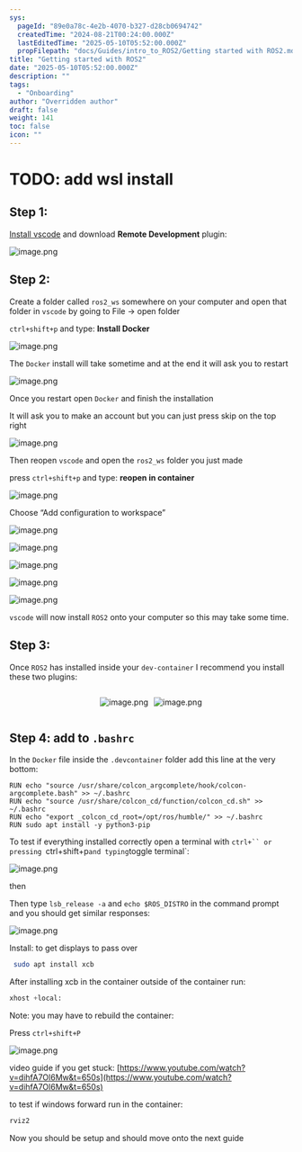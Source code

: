```yaml
---
sys:
  pageId: "89e0a78c-4e2b-4070-b327-d28cb0694742"
  createdTime: "2024-08-21T00:24:00.000Z"
  lastEditedTime: "2025-05-10T05:52:00.000Z"
  propFilepath: "docs/Guides/intro_to_ROS2/Getting started with ROS2.md"
title: "Getting started with ROS2"
date: "2025-05-10T05:52:00.000Z"
description: ""
tags:
  - "Onboarding"
author: "Overridden author"
draft: false
weight: 141
toc: false
icon: ""
---
```


# TODO: add wsl install

## Step 1:

[Install vscode](https://code.visualstudio.com/download) and download **Remote Development** plugin:

![image.png](https://prod-files-secure.s3.us-west-2.amazonaws.com/d518164a-d88e-44d1-a4ee-3adb3bd8bce0/efb52993-1881-4a40-b95e-6f020334f022/image.png?X-Amz-Algorithm=AWS4-HMAC-SHA256&X-Amz-Content-Sha256=UNSIGNED-PAYLOAD&X-Amz-Credential=ASIAZI2LB466QZVWRFCG%2F20250708%2Fus-west-2%2Fs3%2Faws4_request&X-Amz-Date=20250708T201006Z&X-Amz-Expires=3600&X-Amz-Security-Token=IQoJb3JpZ2luX2VjEIv%2F%2F%2F%2F%2F%2F%2F%2F%2F%2FwEaCXVzLXdlc3QtMiJIMEYCIQDgbrJT87%2Bcxzo01td%2FHAHNTu05muyv5DnlRr2NCyah7QIhAM30eA2BK1FTR45yC8cuMVWw8pjMUkMS%2BZo2tLAGo8v7KogECJT%2F%2F%2F%2F%2F%2F%2F%2F%2F%2FwEQABoMNjM3NDIzMTgzODA1IgzOV9hnNsdtBj3yXhUq3AMindSIepEpF7b5KeoYuciwWS6XFg9mBfFNgXDv265KD%2FTQVf0wAQYt9t4ifhhBaxl3RUgCjqD1e6RHJUTQ4aUcb6XfgYCPbg51Czk4aeiHzq7CewIDCsawd2PxYXwwKv7KWacZaNRKIW7%2FbbIAaC3zXvqe8%2BUXD6b7QEHMGJh0ah0xWu8mNLDzj7pG1h9DMNnP3QPhxP0R5bp9nDxo9d%2BVyUzmC7GTTYemFyQqRm%2B8d2IZF7XOB1o29vwWzIPmZhBj9mJ2jkpkeO03bTwRQfttVMK%2FH2H3KVbvD4Fxcov8J1HoJyBvZpcHrK8N4C6qECYxnr5nv99moIezfY%2BBpWlhDA%2FAwnPLDEvZpQWDPywumKaGXAAQEbiY32CKvCzGIjCzLKzhqY7LmkTi7DWLFeu%2FwRGZgOhxnlz7A3UyNzIB9cFrQtQn7WXdYBtZcKbfXVq%2Bco4XVntMUFC2BFk3DYT68vqLeJYJJLt8ywpo3zb6Kljqf6DhIur6fz60ricTF8xyGLPpAiNyFTfP07elJebXcQ0vstllzEXgrlxOsu66IHxRz%2Ffr1UY%2FFj4OKVlO3kFL9FOIEAqVO99k0O741zh7u%2BA2%2BSxqte8rRCB3W%2BWrppUtIZ9zTlXiHaqWFDDF2LXDBjqkAVWx9pIY7X5qranNEzry4d7sMC6geCk%2B1%2Bhw9%2FIikOcuikiyKI%2B6YMowKwPTSC1semohOyHwXPlnA42cGQZKXg3cmakGhpsVxbh5eMuckyyFIUVvnYWuI1YCR8Py%2FAMk9NdvWMgNKRDqZGBFWd%2BWzlwtSp5WDoaKFQs91isyjA%2Fmg8XlaNZgNs4PeNu99i5wChsk8CWDLOK86tx0AAewkUdCw7eP&X-Amz-Signature=b6e723809dfaed95e8e510c0590a3f263a73af82a34fe0f60fe523bc3171cbb5&X-Amz-SignedHeaders=host&x-amz-checksum-mode=ENABLED&x-id=GetObject)

## Step 2:

Create a folder called `ros2_ws` somewhere on your computer and open that folder in `vscode` by going to File → open folder 

`ctrl+shift+p` and type: **Install Docker**

![image.png](https://prod-files-secure.s3.us-west-2.amazonaws.com/d518164a-d88e-44d1-a4ee-3adb3bd8bce0/2269dc0e-1cd5-47ff-bceb-c04ad9b2eab0/image.png?X-Amz-Algorithm=AWS4-HMAC-SHA256&X-Amz-Content-Sha256=UNSIGNED-PAYLOAD&X-Amz-Credential=ASIAZI2LB466QZVWRFCG%2F20250708%2Fus-west-2%2Fs3%2Faws4_request&X-Amz-Date=20250708T201006Z&X-Amz-Expires=3600&X-Amz-Security-Token=IQoJb3JpZ2luX2VjEIv%2F%2F%2F%2F%2F%2F%2F%2F%2F%2FwEaCXVzLXdlc3QtMiJIMEYCIQDgbrJT87%2Bcxzo01td%2FHAHNTu05muyv5DnlRr2NCyah7QIhAM30eA2BK1FTR45yC8cuMVWw8pjMUkMS%2BZo2tLAGo8v7KogECJT%2F%2F%2F%2F%2F%2F%2F%2F%2F%2FwEQABoMNjM3NDIzMTgzODA1IgzOV9hnNsdtBj3yXhUq3AMindSIepEpF7b5KeoYuciwWS6XFg9mBfFNgXDv265KD%2FTQVf0wAQYt9t4ifhhBaxl3RUgCjqD1e6RHJUTQ4aUcb6XfgYCPbg51Czk4aeiHzq7CewIDCsawd2PxYXwwKv7KWacZaNRKIW7%2FbbIAaC3zXvqe8%2BUXD6b7QEHMGJh0ah0xWu8mNLDzj7pG1h9DMNnP3QPhxP0R5bp9nDxo9d%2BVyUzmC7GTTYemFyQqRm%2B8d2IZF7XOB1o29vwWzIPmZhBj9mJ2jkpkeO03bTwRQfttVMK%2FH2H3KVbvD4Fxcov8J1HoJyBvZpcHrK8N4C6qECYxnr5nv99moIezfY%2BBpWlhDA%2FAwnPLDEvZpQWDPywumKaGXAAQEbiY32CKvCzGIjCzLKzhqY7LmkTi7DWLFeu%2FwRGZgOhxnlz7A3UyNzIB9cFrQtQn7WXdYBtZcKbfXVq%2Bco4XVntMUFC2BFk3DYT68vqLeJYJJLt8ywpo3zb6Kljqf6DhIur6fz60ricTF8xyGLPpAiNyFTfP07elJebXcQ0vstllzEXgrlxOsu66IHxRz%2Ffr1UY%2FFj4OKVlO3kFL9FOIEAqVO99k0O741zh7u%2BA2%2BSxqte8rRCB3W%2BWrppUtIZ9zTlXiHaqWFDDF2LXDBjqkAVWx9pIY7X5qranNEzry4d7sMC6geCk%2B1%2Bhw9%2FIikOcuikiyKI%2B6YMowKwPTSC1semohOyHwXPlnA42cGQZKXg3cmakGhpsVxbh5eMuckyyFIUVvnYWuI1YCR8Py%2FAMk9NdvWMgNKRDqZGBFWd%2BWzlwtSp5WDoaKFQs91isyjA%2Fmg8XlaNZgNs4PeNu99i5wChsk8CWDLOK86tx0AAewkUdCw7eP&X-Amz-Signature=d12074de833c709e26eebc9d9221ebf28f1e3e3ce15e1f59d15a43998d4ef0f3&X-Amz-SignedHeaders=host&x-amz-checksum-mode=ENABLED&x-id=GetObject)

The `Docker` install will take sometime and at the end it will ask you to restart

![image.png](https://prod-files-secure.s3.us-west-2.amazonaws.com/d518164a-d88e-44d1-a4ee-3adb3bd8bce0/ed233f78-be33-4b1f-b89c-9c346c0e961e/image.png?X-Amz-Algorithm=AWS4-HMAC-SHA256&X-Amz-Content-Sha256=UNSIGNED-PAYLOAD&X-Amz-Credential=ASIAZI2LB466QZVWRFCG%2F20250708%2Fus-west-2%2Fs3%2Faws4_request&X-Amz-Date=20250708T201006Z&X-Amz-Expires=3600&X-Amz-Security-Token=IQoJb3JpZ2luX2VjEIv%2F%2F%2F%2F%2F%2F%2F%2F%2F%2FwEaCXVzLXdlc3QtMiJIMEYCIQDgbrJT87%2Bcxzo01td%2FHAHNTu05muyv5DnlRr2NCyah7QIhAM30eA2BK1FTR45yC8cuMVWw8pjMUkMS%2BZo2tLAGo8v7KogECJT%2F%2F%2F%2F%2F%2F%2F%2F%2F%2FwEQABoMNjM3NDIzMTgzODA1IgzOV9hnNsdtBj3yXhUq3AMindSIepEpF7b5KeoYuciwWS6XFg9mBfFNgXDv265KD%2FTQVf0wAQYt9t4ifhhBaxl3RUgCjqD1e6RHJUTQ4aUcb6XfgYCPbg51Czk4aeiHzq7CewIDCsawd2PxYXwwKv7KWacZaNRKIW7%2FbbIAaC3zXvqe8%2BUXD6b7QEHMGJh0ah0xWu8mNLDzj7pG1h9DMNnP3QPhxP0R5bp9nDxo9d%2BVyUzmC7GTTYemFyQqRm%2B8d2IZF7XOB1o29vwWzIPmZhBj9mJ2jkpkeO03bTwRQfttVMK%2FH2H3KVbvD4Fxcov8J1HoJyBvZpcHrK8N4C6qECYxnr5nv99moIezfY%2BBpWlhDA%2FAwnPLDEvZpQWDPywumKaGXAAQEbiY32CKvCzGIjCzLKzhqY7LmkTi7DWLFeu%2FwRGZgOhxnlz7A3UyNzIB9cFrQtQn7WXdYBtZcKbfXVq%2Bco4XVntMUFC2BFk3DYT68vqLeJYJJLt8ywpo3zb6Kljqf6DhIur6fz60ricTF8xyGLPpAiNyFTfP07elJebXcQ0vstllzEXgrlxOsu66IHxRz%2Ffr1UY%2FFj4OKVlO3kFL9FOIEAqVO99k0O741zh7u%2BA2%2BSxqte8rRCB3W%2BWrppUtIZ9zTlXiHaqWFDDF2LXDBjqkAVWx9pIY7X5qranNEzry4d7sMC6geCk%2B1%2Bhw9%2FIikOcuikiyKI%2B6YMowKwPTSC1semohOyHwXPlnA42cGQZKXg3cmakGhpsVxbh5eMuckyyFIUVvnYWuI1YCR8Py%2FAMk9NdvWMgNKRDqZGBFWd%2BWzlwtSp5WDoaKFQs91isyjA%2Fmg8XlaNZgNs4PeNu99i5wChsk8CWDLOK86tx0AAewkUdCw7eP&X-Amz-Signature=e794bf1d78435dc565a24beca6f3c050881794f857bf92556d97dd7cebf0ab37&X-Amz-SignedHeaders=host&x-amz-checksum-mode=ENABLED&x-id=GetObject)

Once you restart open `Docker` and finish the installation

It will ask you to make an account but you can just press skip on the top right

![image.png](https://prod-files-secure.s3.us-west-2.amazonaws.com/d518164a-d88e-44d1-a4ee-3adb3bd8bce0/21010ad9-1659-4fd9-9f59-9932a09b2a3d/image.png?X-Amz-Algorithm=AWS4-HMAC-SHA256&X-Amz-Content-Sha256=UNSIGNED-PAYLOAD&X-Amz-Credential=ASIAZI2LB466QZVWRFCG%2F20250708%2Fus-west-2%2Fs3%2Faws4_request&X-Amz-Date=20250708T201006Z&X-Amz-Expires=3600&X-Amz-Security-Token=IQoJb3JpZ2luX2VjEIv%2F%2F%2F%2F%2F%2F%2F%2F%2F%2FwEaCXVzLXdlc3QtMiJIMEYCIQDgbrJT87%2Bcxzo01td%2FHAHNTu05muyv5DnlRr2NCyah7QIhAM30eA2BK1FTR45yC8cuMVWw8pjMUkMS%2BZo2tLAGo8v7KogECJT%2F%2F%2F%2F%2F%2F%2F%2F%2F%2FwEQABoMNjM3NDIzMTgzODA1IgzOV9hnNsdtBj3yXhUq3AMindSIepEpF7b5KeoYuciwWS6XFg9mBfFNgXDv265KD%2FTQVf0wAQYt9t4ifhhBaxl3RUgCjqD1e6RHJUTQ4aUcb6XfgYCPbg51Czk4aeiHzq7CewIDCsawd2PxYXwwKv7KWacZaNRKIW7%2FbbIAaC3zXvqe8%2BUXD6b7QEHMGJh0ah0xWu8mNLDzj7pG1h9DMNnP3QPhxP0R5bp9nDxo9d%2BVyUzmC7GTTYemFyQqRm%2B8d2IZF7XOB1o29vwWzIPmZhBj9mJ2jkpkeO03bTwRQfttVMK%2FH2H3KVbvD4Fxcov8J1HoJyBvZpcHrK8N4C6qECYxnr5nv99moIezfY%2BBpWlhDA%2FAwnPLDEvZpQWDPywumKaGXAAQEbiY32CKvCzGIjCzLKzhqY7LmkTi7DWLFeu%2FwRGZgOhxnlz7A3UyNzIB9cFrQtQn7WXdYBtZcKbfXVq%2Bco4XVntMUFC2BFk3DYT68vqLeJYJJLt8ywpo3zb6Kljqf6DhIur6fz60ricTF8xyGLPpAiNyFTfP07elJebXcQ0vstllzEXgrlxOsu66IHxRz%2Ffr1UY%2FFj4OKVlO3kFL9FOIEAqVO99k0O741zh7u%2BA2%2BSxqte8rRCB3W%2BWrppUtIZ9zTlXiHaqWFDDF2LXDBjqkAVWx9pIY7X5qranNEzry4d7sMC6geCk%2B1%2Bhw9%2FIikOcuikiyKI%2B6YMowKwPTSC1semohOyHwXPlnA42cGQZKXg3cmakGhpsVxbh5eMuckyyFIUVvnYWuI1YCR8Py%2FAMk9NdvWMgNKRDqZGBFWd%2BWzlwtSp5WDoaKFQs91isyjA%2Fmg8XlaNZgNs4PeNu99i5wChsk8CWDLOK86tx0AAewkUdCw7eP&X-Amz-Signature=507ba7aba78c4494b9d06993e73df28d83bf0d13d5af4ec09566e6791181e640&X-Amz-SignedHeaders=host&x-amz-checksum-mode=ENABLED&x-id=GetObject)

Then reopen `vscode` and open the `ros2_ws` folder you just made

press `ctrl+shift+p` and type: **reopen in container**

![image.png](https://prod-files-secure.s3.us-west-2.amazonaws.com/d518164a-d88e-44d1-a4ee-3adb3bd8bce0/4e93b8c2-41ad-488c-8095-c74205196118/image.png?X-Amz-Algorithm=AWS4-HMAC-SHA256&X-Amz-Content-Sha256=UNSIGNED-PAYLOAD&X-Amz-Credential=ASIAZI2LB466QZVWRFCG%2F20250708%2Fus-west-2%2Fs3%2Faws4_request&X-Amz-Date=20250708T201006Z&X-Amz-Expires=3600&X-Amz-Security-Token=IQoJb3JpZ2luX2VjEIv%2F%2F%2F%2F%2F%2F%2F%2F%2F%2FwEaCXVzLXdlc3QtMiJIMEYCIQDgbrJT87%2Bcxzo01td%2FHAHNTu05muyv5DnlRr2NCyah7QIhAM30eA2BK1FTR45yC8cuMVWw8pjMUkMS%2BZo2tLAGo8v7KogECJT%2F%2F%2F%2F%2F%2F%2F%2F%2F%2FwEQABoMNjM3NDIzMTgzODA1IgzOV9hnNsdtBj3yXhUq3AMindSIepEpF7b5KeoYuciwWS6XFg9mBfFNgXDv265KD%2FTQVf0wAQYt9t4ifhhBaxl3RUgCjqD1e6RHJUTQ4aUcb6XfgYCPbg51Czk4aeiHzq7CewIDCsawd2PxYXwwKv7KWacZaNRKIW7%2FbbIAaC3zXvqe8%2BUXD6b7QEHMGJh0ah0xWu8mNLDzj7pG1h9DMNnP3QPhxP0R5bp9nDxo9d%2BVyUzmC7GTTYemFyQqRm%2B8d2IZF7XOB1o29vwWzIPmZhBj9mJ2jkpkeO03bTwRQfttVMK%2FH2H3KVbvD4Fxcov8J1HoJyBvZpcHrK8N4C6qECYxnr5nv99moIezfY%2BBpWlhDA%2FAwnPLDEvZpQWDPywumKaGXAAQEbiY32CKvCzGIjCzLKzhqY7LmkTi7DWLFeu%2FwRGZgOhxnlz7A3UyNzIB9cFrQtQn7WXdYBtZcKbfXVq%2Bco4XVntMUFC2BFk3DYT68vqLeJYJJLt8ywpo3zb6Kljqf6DhIur6fz60ricTF8xyGLPpAiNyFTfP07elJebXcQ0vstllzEXgrlxOsu66IHxRz%2Ffr1UY%2FFj4OKVlO3kFL9FOIEAqVO99k0O741zh7u%2BA2%2BSxqte8rRCB3W%2BWrppUtIZ9zTlXiHaqWFDDF2LXDBjqkAVWx9pIY7X5qranNEzry4d7sMC6geCk%2B1%2Bhw9%2FIikOcuikiyKI%2B6YMowKwPTSC1semohOyHwXPlnA42cGQZKXg3cmakGhpsVxbh5eMuckyyFIUVvnYWuI1YCR8Py%2FAMk9NdvWMgNKRDqZGBFWd%2BWzlwtSp5WDoaKFQs91isyjA%2Fmg8XlaNZgNs4PeNu99i5wChsk8CWDLOK86tx0AAewkUdCw7eP&X-Amz-Signature=cab32db5814c5fcc448b93ec53bcf839f233773bb3d8766748e4b54c62c9e277&X-Amz-SignedHeaders=host&x-amz-checksum-mode=ENABLED&x-id=GetObject)

Choose “Add configuration to workspace”

![image.png](https://prod-files-secure.s3.us-west-2.amazonaws.com/d518164a-d88e-44d1-a4ee-3adb3bd8bce0/9560b282-5060-4989-ba37-97e7b2c22476/image.png?X-Amz-Algorithm=AWS4-HMAC-SHA256&X-Amz-Content-Sha256=UNSIGNED-PAYLOAD&X-Amz-Credential=ASIAZI2LB466QZVWRFCG%2F20250708%2Fus-west-2%2Fs3%2Faws4_request&X-Amz-Date=20250708T201006Z&X-Amz-Expires=3600&X-Amz-Security-Token=IQoJb3JpZ2luX2VjEIv%2F%2F%2F%2F%2F%2F%2F%2F%2F%2FwEaCXVzLXdlc3QtMiJIMEYCIQDgbrJT87%2Bcxzo01td%2FHAHNTu05muyv5DnlRr2NCyah7QIhAM30eA2BK1FTR45yC8cuMVWw8pjMUkMS%2BZo2tLAGo8v7KogECJT%2F%2F%2F%2F%2F%2F%2F%2F%2F%2FwEQABoMNjM3NDIzMTgzODA1IgzOV9hnNsdtBj3yXhUq3AMindSIepEpF7b5KeoYuciwWS6XFg9mBfFNgXDv265KD%2FTQVf0wAQYt9t4ifhhBaxl3RUgCjqD1e6RHJUTQ4aUcb6XfgYCPbg51Czk4aeiHzq7CewIDCsawd2PxYXwwKv7KWacZaNRKIW7%2FbbIAaC3zXvqe8%2BUXD6b7QEHMGJh0ah0xWu8mNLDzj7pG1h9DMNnP3QPhxP0R5bp9nDxo9d%2BVyUzmC7GTTYemFyQqRm%2B8d2IZF7XOB1o29vwWzIPmZhBj9mJ2jkpkeO03bTwRQfttVMK%2FH2H3KVbvD4Fxcov8J1HoJyBvZpcHrK8N4C6qECYxnr5nv99moIezfY%2BBpWlhDA%2FAwnPLDEvZpQWDPywumKaGXAAQEbiY32CKvCzGIjCzLKzhqY7LmkTi7DWLFeu%2FwRGZgOhxnlz7A3UyNzIB9cFrQtQn7WXdYBtZcKbfXVq%2Bco4XVntMUFC2BFk3DYT68vqLeJYJJLt8ywpo3zb6Kljqf6DhIur6fz60ricTF8xyGLPpAiNyFTfP07elJebXcQ0vstllzEXgrlxOsu66IHxRz%2Ffr1UY%2FFj4OKVlO3kFL9FOIEAqVO99k0O741zh7u%2BA2%2BSxqte8rRCB3W%2BWrppUtIZ9zTlXiHaqWFDDF2LXDBjqkAVWx9pIY7X5qranNEzry4d7sMC6geCk%2B1%2Bhw9%2FIikOcuikiyKI%2B6YMowKwPTSC1semohOyHwXPlnA42cGQZKXg3cmakGhpsVxbh5eMuckyyFIUVvnYWuI1YCR8Py%2FAMk9NdvWMgNKRDqZGBFWd%2BWzlwtSp5WDoaKFQs91isyjA%2Fmg8XlaNZgNs4PeNu99i5wChsk8CWDLOK86tx0AAewkUdCw7eP&X-Amz-Signature=640f755296c7df85d4f6bd97cb0c546bf4672c388fb7fedd9815fd09fb330c61&X-Amz-SignedHeaders=host&x-amz-checksum-mode=ENABLED&x-id=GetObject)

![image.png](https://prod-files-secure.s3.us-west-2.amazonaws.com/d518164a-d88e-44d1-a4ee-3adb3bd8bce0/2ee63f81-886b-48e8-a553-dc6e5eac99e4/image.png?X-Amz-Algorithm=AWS4-HMAC-SHA256&X-Amz-Content-Sha256=UNSIGNED-PAYLOAD&X-Amz-Credential=ASIAZI2LB466QZVWRFCG%2F20250708%2Fus-west-2%2Fs3%2Faws4_request&X-Amz-Date=20250708T201006Z&X-Amz-Expires=3600&X-Amz-Security-Token=IQoJb3JpZ2luX2VjEIv%2F%2F%2F%2F%2F%2F%2F%2F%2F%2FwEaCXVzLXdlc3QtMiJIMEYCIQDgbrJT87%2Bcxzo01td%2FHAHNTu05muyv5DnlRr2NCyah7QIhAM30eA2BK1FTR45yC8cuMVWw8pjMUkMS%2BZo2tLAGo8v7KogECJT%2F%2F%2F%2F%2F%2F%2F%2F%2F%2FwEQABoMNjM3NDIzMTgzODA1IgzOV9hnNsdtBj3yXhUq3AMindSIepEpF7b5KeoYuciwWS6XFg9mBfFNgXDv265KD%2FTQVf0wAQYt9t4ifhhBaxl3RUgCjqD1e6RHJUTQ4aUcb6XfgYCPbg51Czk4aeiHzq7CewIDCsawd2PxYXwwKv7KWacZaNRKIW7%2FbbIAaC3zXvqe8%2BUXD6b7QEHMGJh0ah0xWu8mNLDzj7pG1h9DMNnP3QPhxP0R5bp9nDxo9d%2BVyUzmC7GTTYemFyQqRm%2B8d2IZF7XOB1o29vwWzIPmZhBj9mJ2jkpkeO03bTwRQfttVMK%2FH2H3KVbvD4Fxcov8J1HoJyBvZpcHrK8N4C6qECYxnr5nv99moIezfY%2BBpWlhDA%2FAwnPLDEvZpQWDPywumKaGXAAQEbiY32CKvCzGIjCzLKzhqY7LmkTi7DWLFeu%2FwRGZgOhxnlz7A3UyNzIB9cFrQtQn7WXdYBtZcKbfXVq%2Bco4XVntMUFC2BFk3DYT68vqLeJYJJLt8ywpo3zb6Kljqf6DhIur6fz60ricTF8xyGLPpAiNyFTfP07elJebXcQ0vstllzEXgrlxOsu66IHxRz%2Ffr1UY%2FFj4OKVlO3kFL9FOIEAqVO99k0O741zh7u%2BA2%2BSxqte8rRCB3W%2BWrppUtIZ9zTlXiHaqWFDDF2LXDBjqkAVWx9pIY7X5qranNEzry4d7sMC6geCk%2B1%2Bhw9%2FIikOcuikiyKI%2B6YMowKwPTSC1semohOyHwXPlnA42cGQZKXg3cmakGhpsVxbh5eMuckyyFIUVvnYWuI1YCR8Py%2FAMk9NdvWMgNKRDqZGBFWd%2BWzlwtSp5WDoaKFQs91isyjA%2Fmg8XlaNZgNs4PeNu99i5wChsk8CWDLOK86tx0AAewkUdCw7eP&X-Amz-Signature=ad89a487634f50f6248f87a764dbeea0cf17a9ae6f15a832256227536dd97ae4&X-Amz-SignedHeaders=host&x-amz-checksum-mode=ENABLED&x-id=GetObject)

![image.png](https://prod-files-secure.s3.us-west-2.amazonaws.com/d518164a-d88e-44d1-a4ee-3adb3bd8bce0/ae1580b2-b048-407e-aed9-b584224a7a04/image.png?X-Amz-Algorithm=AWS4-HMAC-SHA256&X-Amz-Content-Sha256=UNSIGNED-PAYLOAD&X-Amz-Credential=ASIAZI2LB466QZVWRFCG%2F20250708%2Fus-west-2%2Fs3%2Faws4_request&X-Amz-Date=20250708T201006Z&X-Amz-Expires=3600&X-Amz-Security-Token=IQoJb3JpZ2luX2VjEIv%2F%2F%2F%2F%2F%2F%2F%2F%2F%2FwEaCXVzLXdlc3QtMiJIMEYCIQDgbrJT87%2Bcxzo01td%2FHAHNTu05muyv5DnlRr2NCyah7QIhAM30eA2BK1FTR45yC8cuMVWw8pjMUkMS%2BZo2tLAGo8v7KogECJT%2F%2F%2F%2F%2F%2F%2F%2F%2F%2FwEQABoMNjM3NDIzMTgzODA1IgzOV9hnNsdtBj3yXhUq3AMindSIepEpF7b5KeoYuciwWS6XFg9mBfFNgXDv265KD%2FTQVf0wAQYt9t4ifhhBaxl3RUgCjqD1e6RHJUTQ4aUcb6XfgYCPbg51Czk4aeiHzq7CewIDCsawd2PxYXwwKv7KWacZaNRKIW7%2FbbIAaC3zXvqe8%2BUXD6b7QEHMGJh0ah0xWu8mNLDzj7pG1h9DMNnP3QPhxP0R5bp9nDxo9d%2BVyUzmC7GTTYemFyQqRm%2B8d2IZF7XOB1o29vwWzIPmZhBj9mJ2jkpkeO03bTwRQfttVMK%2FH2H3KVbvD4Fxcov8J1HoJyBvZpcHrK8N4C6qECYxnr5nv99moIezfY%2BBpWlhDA%2FAwnPLDEvZpQWDPywumKaGXAAQEbiY32CKvCzGIjCzLKzhqY7LmkTi7DWLFeu%2FwRGZgOhxnlz7A3UyNzIB9cFrQtQn7WXdYBtZcKbfXVq%2Bco4XVntMUFC2BFk3DYT68vqLeJYJJLt8ywpo3zb6Kljqf6DhIur6fz60ricTF8xyGLPpAiNyFTfP07elJebXcQ0vstllzEXgrlxOsu66IHxRz%2Ffr1UY%2FFj4OKVlO3kFL9FOIEAqVO99k0O741zh7u%2BA2%2BSxqte8rRCB3W%2BWrppUtIZ9zTlXiHaqWFDDF2LXDBjqkAVWx9pIY7X5qranNEzry4d7sMC6geCk%2B1%2Bhw9%2FIikOcuikiyKI%2B6YMowKwPTSC1semohOyHwXPlnA42cGQZKXg3cmakGhpsVxbh5eMuckyyFIUVvnYWuI1YCR8Py%2FAMk9NdvWMgNKRDqZGBFWd%2BWzlwtSp5WDoaKFQs91isyjA%2Fmg8XlaNZgNs4PeNu99i5wChsk8CWDLOK86tx0AAewkUdCw7eP&X-Amz-Signature=13df01a0f840693d399aa35a5517c0aaf7c8244dee629bdce3454a584e2df378&X-Amz-SignedHeaders=host&x-amz-checksum-mode=ENABLED&x-id=GetObject)

![image.png](https://prod-files-secure.s3.us-west-2.amazonaws.com/d518164a-d88e-44d1-a4ee-3adb3bd8bce0/53255b28-f75e-430f-b9e3-c0ac8577e42b/image.png?X-Amz-Algorithm=AWS4-HMAC-SHA256&X-Amz-Content-Sha256=UNSIGNED-PAYLOAD&X-Amz-Credential=ASIAZI2LB466QZVWRFCG%2F20250708%2Fus-west-2%2Fs3%2Faws4_request&X-Amz-Date=20250708T201006Z&X-Amz-Expires=3600&X-Amz-Security-Token=IQoJb3JpZ2luX2VjEIv%2F%2F%2F%2F%2F%2F%2F%2F%2F%2FwEaCXVzLXdlc3QtMiJIMEYCIQDgbrJT87%2Bcxzo01td%2FHAHNTu05muyv5DnlRr2NCyah7QIhAM30eA2BK1FTR45yC8cuMVWw8pjMUkMS%2BZo2tLAGo8v7KogECJT%2F%2F%2F%2F%2F%2F%2F%2F%2F%2FwEQABoMNjM3NDIzMTgzODA1IgzOV9hnNsdtBj3yXhUq3AMindSIepEpF7b5KeoYuciwWS6XFg9mBfFNgXDv265KD%2FTQVf0wAQYt9t4ifhhBaxl3RUgCjqD1e6RHJUTQ4aUcb6XfgYCPbg51Czk4aeiHzq7CewIDCsawd2PxYXwwKv7KWacZaNRKIW7%2FbbIAaC3zXvqe8%2BUXD6b7QEHMGJh0ah0xWu8mNLDzj7pG1h9DMNnP3QPhxP0R5bp9nDxo9d%2BVyUzmC7GTTYemFyQqRm%2B8d2IZF7XOB1o29vwWzIPmZhBj9mJ2jkpkeO03bTwRQfttVMK%2FH2H3KVbvD4Fxcov8J1HoJyBvZpcHrK8N4C6qECYxnr5nv99moIezfY%2BBpWlhDA%2FAwnPLDEvZpQWDPywumKaGXAAQEbiY32CKvCzGIjCzLKzhqY7LmkTi7DWLFeu%2FwRGZgOhxnlz7A3UyNzIB9cFrQtQn7WXdYBtZcKbfXVq%2Bco4XVntMUFC2BFk3DYT68vqLeJYJJLt8ywpo3zb6Kljqf6DhIur6fz60ricTF8xyGLPpAiNyFTfP07elJebXcQ0vstllzEXgrlxOsu66IHxRz%2Ffr1UY%2FFj4OKVlO3kFL9FOIEAqVO99k0O741zh7u%2BA2%2BSxqte8rRCB3W%2BWrppUtIZ9zTlXiHaqWFDDF2LXDBjqkAVWx9pIY7X5qranNEzry4d7sMC6geCk%2B1%2Bhw9%2FIikOcuikiyKI%2B6YMowKwPTSC1semohOyHwXPlnA42cGQZKXg3cmakGhpsVxbh5eMuckyyFIUVvnYWuI1YCR8Py%2FAMk9NdvWMgNKRDqZGBFWd%2BWzlwtSp5WDoaKFQs91isyjA%2Fmg8XlaNZgNs4PeNu99i5wChsk8CWDLOK86tx0AAewkUdCw7eP&X-Amz-Signature=92462b623461d6d116a3b34f8ba434b70938e47b1e1e674263fe2fedfedeb717&X-Amz-SignedHeaders=host&x-amz-checksum-mode=ENABLED&x-id=GetObject)

![image.png](https://prod-files-secure.s3.us-west-2.amazonaws.com/d518164a-d88e-44d1-a4ee-3adb3bd8bce0/7c562767-5af9-4ffb-97d1-327bcdf4ee00/image.png?X-Amz-Algorithm=AWS4-HMAC-SHA256&X-Amz-Content-Sha256=UNSIGNED-PAYLOAD&X-Amz-Credential=ASIAZI2LB466QZVWRFCG%2F20250708%2Fus-west-2%2Fs3%2Faws4_request&X-Amz-Date=20250708T201006Z&X-Amz-Expires=3600&X-Amz-Security-Token=IQoJb3JpZ2luX2VjEIv%2F%2F%2F%2F%2F%2F%2F%2F%2F%2FwEaCXVzLXdlc3QtMiJIMEYCIQDgbrJT87%2Bcxzo01td%2FHAHNTu05muyv5DnlRr2NCyah7QIhAM30eA2BK1FTR45yC8cuMVWw8pjMUkMS%2BZo2tLAGo8v7KogECJT%2F%2F%2F%2F%2F%2F%2F%2F%2F%2FwEQABoMNjM3NDIzMTgzODA1IgzOV9hnNsdtBj3yXhUq3AMindSIepEpF7b5KeoYuciwWS6XFg9mBfFNgXDv265KD%2FTQVf0wAQYt9t4ifhhBaxl3RUgCjqD1e6RHJUTQ4aUcb6XfgYCPbg51Czk4aeiHzq7CewIDCsawd2PxYXwwKv7KWacZaNRKIW7%2FbbIAaC3zXvqe8%2BUXD6b7QEHMGJh0ah0xWu8mNLDzj7pG1h9DMNnP3QPhxP0R5bp9nDxo9d%2BVyUzmC7GTTYemFyQqRm%2B8d2IZF7XOB1o29vwWzIPmZhBj9mJ2jkpkeO03bTwRQfttVMK%2FH2H3KVbvD4Fxcov8J1HoJyBvZpcHrK8N4C6qECYxnr5nv99moIezfY%2BBpWlhDA%2FAwnPLDEvZpQWDPywumKaGXAAQEbiY32CKvCzGIjCzLKzhqY7LmkTi7DWLFeu%2FwRGZgOhxnlz7A3UyNzIB9cFrQtQn7WXdYBtZcKbfXVq%2Bco4XVntMUFC2BFk3DYT68vqLeJYJJLt8ywpo3zb6Kljqf6DhIur6fz60ricTF8xyGLPpAiNyFTfP07elJebXcQ0vstllzEXgrlxOsu66IHxRz%2Ffr1UY%2FFj4OKVlO3kFL9FOIEAqVO99k0O741zh7u%2BA2%2BSxqte8rRCB3W%2BWrppUtIZ9zTlXiHaqWFDDF2LXDBjqkAVWx9pIY7X5qranNEzry4d7sMC6geCk%2B1%2Bhw9%2FIikOcuikiyKI%2B6YMowKwPTSC1semohOyHwXPlnA42cGQZKXg3cmakGhpsVxbh5eMuckyyFIUVvnYWuI1YCR8Py%2FAMk9NdvWMgNKRDqZGBFWd%2BWzlwtSp5WDoaKFQs91isyjA%2Fmg8XlaNZgNs4PeNu99i5wChsk8CWDLOK86tx0AAewkUdCw7eP&X-Amz-Signature=61311476405bc80ce55df87c4dcc0dfd46965d6bcb4b61ea82ff2359bf16fa52&X-Amz-SignedHeaders=host&x-amz-checksum-mode=ENABLED&x-id=GetObject)

`vscode` will now install `ROS2` onto your computer so this may take some time.

## Step 3:

Once `ROS2` has installed inside your `dev-container` I recommend you install these two plugins:

<div style="display: flex;flex-direction: row; column-gap:10px; max-width: 630px;justify-content: center;">
<div>

![image.png](https://prod-files-secure.s3.us-west-2.amazonaws.com/d518164a-d88e-44d1-a4ee-3adb3bd8bce0/3fc3d550-5a54-4ba1-ba6b-faa01cdb7369/image.png?X-Amz-Algorithm=AWS4-HMAC-SHA256&X-Amz-Content-Sha256=UNSIGNED-PAYLOAD&X-Amz-Credential=ASIAZI2LB466VLUDPAKX%2F20250708%2Fus-west-2%2Fs3%2Faws4_request&X-Amz-Date=20250708T201011Z&X-Amz-Expires=3600&X-Amz-Security-Token=IQoJb3JpZ2luX2VjEIv%2F%2F%2F%2F%2F%2F%2F%2F%2F%2FwEaCXVzLXdlc3QtMiJHMEUCIQDA3lf%2BB3%2BLllwHZQbnXPn0TolUWMaq87v%2FSzenZ4ccfAIgFwaVW48tJZgdQaz8SvIo9URiZybch6RTBrzAnG69nrsqiAQIlP%2F%2F%2F%2F%2F%2F%2F%2F%2F%2FARAAGgw2Mzc0MjMxODM4MDUiDLlfDV5tXzzW2lKCGSrcA%2BdbS5twlhgJbXFD%2FhiSmogXLSFfZv3ZveE5xPwyyi844vtSh0y35kxH4uKSVIARBQFbqu8l8quXj4VY8s4n5BhMklxVKVgjTRIpW74PGrXyFYuErZFLTJayK4h%2FPHBgg6acmeDXzCkpqKb9LDTvR9aro9SxcelkHgfTIyhvqKdkCizYcSGE8ZIN9ZWfsYeeCagaANHHUumBi8LvXTWF33VUhj0%2B0LA%2BjX9VuCACpwmb70QhfG%2FF%2B3dLwNIyOUd4sFyzLjgwnO0FQhbuEeN%2BP3qWFMW9d7l08uuC8BRkm94Tyf87tMEQLpMFgzIGFS2JJ1c7UF5EPbUBAA3STxKm5Y4NLD69GXOK4dN69JK%2BnRP%2BWDWR5RujBYmkomwrDcqxf5LupthKPJVY%2BwgH2cy2BKWgMm%2BIijmWniBEWZwIbKO0st9pShm1ngPHEnJNXcQjtRb3bs%2F8H9iE5Z5rr8PbrVZiC5iAilqv8y9Uji3H%2FDbQX%2FGYXZg9Orjzke6JX5C37oU9D2tAnxt%2BdTep%2Be0VG3bGPmgMa%2FjjfNK%2Fr619ZUq412tUq3E9yElZGB%2BC7G1qxnykhrvMEuaoN9m9ZWvfgZMwejxuI3BUE5Pu95783AP6d%2FLhNVUuBI79%2BRD0ML3YtcMGOqUB4Np5QceK1MmHGMfVZZF3Y5EMRfCQpbgdl93z2zJi7HRdsUragoncYX6Et3fNVyZhtRgDGkbk0cEIozhznWkPtChsgl40Faaghwc0pnfrVIuSmFA7NTGtN9xQ4mfM1lAkeppX0RV0GV31t%2FvXf5%2Fj95rc56y5zT5BTMa0Qz3sGJiUR7ez1zUh8StLaf7PU1LI8wSWvdpHIoOtLGjz2hwyeWVWWrn1&X-Amz-Signature=e07206b08634503531763f957ca299084de1a698e26b65f63c53288d38035ab4&X-Amz-SignedHeaders=host&x-amz-checksum-mode=ENABLED&x-id=GetObject)

</div>
<div>

![image.png](https://prod-files-secure.s3.us-west-2.amazonaws.com/d518164a-d88e-44d1-a4ee-3adb3bd8bce0/d994cc66-13c2-4093-a5a3-f84cf4601a82/image.png?X-Amz-Algorithm=AWS4-HMAC-SHA256&X-Amz-Content-Sha256=UNSIGNED-PAYLOAD&X-Amz-Credential=ASIAZI2LB4662IRLQHZG%2F20250708%2Fus-west-2%2Fs3%2Faws4_request&X-Amz-Date=20250708T201019Z&X-Amz-Expires=3600&X-Amz-Security-Token=IQoJb3JpZ2luX2VjEIv%2F%2F%2F%2F%2F%2F%2F%2F%2F%2FwEaCXVzLXdlc3QtMiJGMEQCIEemcJ4jammb9lgCn7n%2FRO9HA69z%2BGBE74y0olpTvhxRAiB8N4Fa06ijkWpPhIoZ%2FvNs457nYZ2pS0BUhBz0eEWmlCqIBAiU%2F%2F%2F%2F%2F%2F%2F%2F%2F%2F8BEAAaDDYzNzQyMzE4MzgwNSIM%2F7pe0fOoK9%2FnShLGKtwD924uCdj5TxsFbMtUEfpKzB9%2BnOtCiXGt7BWNg4CM3szsppju9cFXe%2BZNTWnJDdKkD17267mmGRPV74vWUPlXUZKFFxEzjFNqFSRs%2BpzwR48sV2Uke0YGhj6ha%2BwhYu5yrDH5GXzWru2Wur3pdg8TdnhpnkJkESAakxUa%2BiFwkeK44mOmsLEG2%2Bxzb8vCiVwHbYi6VF3gY8aGsd%2F3rVXpXztFnvhOr3mIbjysZ6EPk3qy6W0VtkCUwuPeYM3tNZEM3ULXfoRtHhKW%2BJi4qW%2F2sxN93vWZDzawRNr1BqqQnulTLQbpBS%2BqgqDNJRXwBjB4qlFdifw3leywk8IV5LjxWOoz2uKny0dIGLx7wv3wfTeNR3Ya5dK9omTddZfZkrx1O1FDehStu2QG3z%2FSo9Rxvdd6oeM%2F5ooiQB3xFWNop0t0DRePG1fuWSUqw9zSf4%2B3FlzXjjtnQz0R3yJmsS%2BDVHDIiiVlmZUcjLot0grj7kSSlo9hPpKOZuvDAcNaMNGSAYJCD%2BTwbHPnJxep5zaxQmDziMtt1hUZOsAXvg%2F2y4tRwmbcPUhpD4n1gYQMxn%2F1sYA2G6%2BRNEJSpEAKforY7ZwA12RK6m4WysECfXYHrJKlfHMFNYajQUdW5jwwpti1wwY6pgE3oFK3xHTXHvqiyb7En683gigKwnseYpmO4ZoiuU1RiHdlK58WinXjY5jsVOP63Z3p%2B8iM%2FNnAuQIMwqqDuqJlHEy%2FeK1C2aNOTmEb7eYTnDJI1uUl2DDLF3KhWLCO72WvwXVl6eVh0LqMZ%2FZCsXP%2BL38r8SPcdcosfEQUuplnCoF9AM2BQmC9XUPqg96a4zcIi%2BfhGDuq18%2B2X0PALZwC6SOaeiVe&X-Amz-Signature=e44d34f96b1d069cc8efaddc21b6d0383553481e96ad53e190793e52274d2b84&X-Amz-SignedHeaders=host&x-amz-checksum-mode=ENABLED&x-id=GetObject)

</div>
</div>

## Step 4: add to `.bashrc`

In the `Docker` file inside the `.devcontainer` folder add this line at the very bottom: 

```docker
RUN echo "source /usr/share/colcon_argcomplete/hook/colcon-argcomplete.bash" >> ~/.bashrc
RUN echo "source /usr/share/colcon_cd/function/colcon_cd.sh" >> ~/.bashrc
RUN echo "export _colcon_cd_root=/opt/ros/humble/" >> ~/.bashrc
RUN sudo apt install -y python3-pip 
```

To test if everything installed correctly open a terminal with `ctrl+`` or pressing `ctrl+shift+p` and typing `toggle terminal`:

![image.png](https://prod-files-secure.s3.us-west-2.amazonaws.com/d518164a-d88e-44d1-a4ee-3adb3bd8bce0/6a4943d8-b04e-4c02-9a58-775f3384d1a5/image.png?X-Amz-Algorithm=AWS4-HMAC-SHA256&X-Amz-Content-Sha256=UNSIGNED-PAYLOAD&X-Amz-Credential=ASIAZI2LB466QZVWRFCG%2F20250708%2Fus-west-2%2Fs3%2Faws4_request&X-Amz-Date=20250708T201006Z&X-Amz-Expires=3600&X-Amz-Security-Token=IQoJb3JpZ2luX2VjEIv%2F%2F%2F%2F%2F%2F%2F%2F%2F%2FwEaCXVzLXdlc3QtMiJIMEYCIQDgbrJT87%2Bcxzo01td%2FHAHNTu05muyv5DnlRr2NCyah7QIhAM30eA2BK1FTR45yC8cuMVWw8pjMUkMS%2BZo2tLAGo8v7KogECJT%2F%2F%2F%2F%2F%2F%2F%2F%2F%2FwEQABoMNjM3NDIzMTgzODA1IgzOV9hnNsdtBj3yXhUq3AMindSIepEpF7b5KeoYuciwWS6XFg9mBfFNgXDv265KD%2FTQVf0wAQYt9t4ifhhBaxl3RUgCjqD1e6RHJUTQ4aUcb6XfgYCPbg51Czk4aeiHzq7CewIDCsawd2PxYXwwKv7KWacZaNRKIW7%2FbbIAaC3zXvqe8%2BUXD6b7QEHMGJh0ah0xWu8mNLDzj7pG1h9DMNnP3QPhxP0R5bp9nDxo9d%2BVyUzmC7GTTYemFyQqRm%2B8d2IZF7XOB1o29vwWzIPmZhBj9mJ2jkpkeO03bTwRQfttVMK%2FH2H3KVbvD4Fxcov8J1HoJyBvZpcHrK8N4C6qECYxnr5nv99moIezfY%2BBpWlhDA%2FAwnPLDEvZpQWDPywumKaGXAAQEbiY32CKvCzGIjCzLKzhqY7LmkTi7DWLFeu%2FwRGZgOhxnlz7A3UyNzIB9cFrQtQn7WXdYBtZcKbfXVq%2Bco4XVntMUFC2BFk3DYT68vqLeJYJJLt8ywpo3zb6Kljqf6DhIur6fz60ricTF8xyGLPpAiNyFTfP07elJebXcQ0vstllzEXgrlxOsu66IHxRz%2Ffr1UY%2FFj4OKVlO3kFL9FOIEAqVO99k0O741zh7u%2BA2%2BSxqte8rRCB3W%2BWrppUtIZ9zTlXiHaqWFDDF2LXDBjqkAVWx9pIY7X5qranNEzry4d7sMC6geCk%2B1%2Bhw9%2FIikOcuikiyKI%2B6YMowKwPTSC1semohOyHwXPlnA42cGQZKXg3cmakGhpsVxbh5eMuckyyFIUVvnYWuI1YCR8Py%2FAMk9NdvWMgNKRDqZGBFWd%2BWzlwtSp5WDoaKFQs91isyjA%2Fmg8XlaNZgNs4PeNu99i5wChsk8CWDLOK86tx0AAewkUdCw7eP&X-Amz-Signature=1a72ab45df2d53d24ee0eecb493f8ec5223beff2b5209fae029f0138bf10ec2a&X-Amz-SignedHeaders=host&x-amz-checksum-mode=ENABLED&x-id=GetObject)

then 

Then type `lsb_release -a` and `echo $ROS_DISTRO` in the command prompt and you should get similar responses:

![image.png](https://prod-files-secure.s3.us-west-2.amazonaws.com/d518164a-d88e-44d1-a4ee-3adb3bd8bce0/3e635dec-a805-4e85-8b9e-d000e5b71a4e/image.png?X-Amz-Algorithm=AWS4-HMAC-SHA256&X-Amz-Content-Sha256=UNSIGNED-PAYLOAD&X-Amz-Credential=ASIAZI2LB466QZVWRFCG%2F20250708%2Fus-west-2%2Fs3%2Faws4_request&X-Amz-Date=20250708T201006Z&X-Amz-Expires=3600&X-Amz-Security-Token=IQoJb3JpZ2luX2VjEIv%2F%2F%2F%2F%2F%2F%2F%2F%2F%2FwEaCXVzLXdlc3QtMiJIMEYCIQDgbrJT87%2Bcxzo01td%2FHAHNTu05muyv5DnlRr2NCyah7QIhAM30eA2BK1FTR45yC8cuMVWw8pjMUkMS%2BZo2tLAGo8v7KogECJT%2F%2F%2F%2F%2F%2F%2F%2F%2F%2FwEQABoMNjM3NDIzMTgzODA1IgzOV9hnNsdtBj3yXhUq3AMindSIepEpF7b5KeoYuciwWS6XFg9mBfFNgXDv265KD%2FTQVf0wAQYt9t4ifhhBaxl3RUgCjqD1e6RHJUTQ4aUcb6XfgYCPbg51Czk4aeiHzq7CewIDCsawd2PxYXwwKv7KWacZaNRKIW7%2FbbIAaC3zXvqe8%2BUXD6b7QEHMGJh0ah0xWu8mNLDzj7pG1h9DMNnP3QPhxP0R5bp9nDxo9d%2BVyUzmC7GTTYemFyQqRm%2B8d2IZF7XOB1o29vwWzIPmZhBj9mJ2jkpkeO03bTwRQfttVMK%2FH2H3KVbvD4Fxcov8J1HoJyBvZpcHrK8N4C6qECYxnr5nv99moIezfY%2BBpWlhDA%2FAwnPLDEvZpQWDPywumKaGXAAQEbiY32CKvCzGIjCzLKzhqY7LmkTi7DWLFeu%2FwRGZgOhxnlz7A3UyNzIB9cFrQtQn7WXdYBtZcKbfXVq%2Bco4XVntMUFC2BFk3DYT68vqLeJYJJLt8ywpo3zb6Kljqf6DhIur6fz60ricTF8xyGLPpAiNyFTfP07elJebXcQ0vstllzEXgrlxOsu66IHxRz%2Ffr1UY%2FFj4OKVlO3kFL9FOIEAqVO99k0O741zh7u%2BA2%2BSxqte8rRCB3W%2BWrppUtIZ9zTlXiHaqWFDDF2LXDBjqkAVWx9pIY7X5qranNEzry4d7sMC6geCk%2B1%2Bhw9%2FIikOcuikiyKI%2B6YMowKwPTSC1semohOyHwXPlnA42cGQZKXg3cmakGhpsVxbh5eMuckyyFIUVvnYWuI1YCR8Py%2FAMk9NdvWMgNKRDqZGBFWd%2BWzlwtSp5WDoaKFQs91isyjA%2Fmg8XlaNZgNs4PeNu99i5wChsk8CWDLOK86tx0AAewkUdCw7eP&X-Amz-Signature=11a80130a46c7a364bd37832527866b3c3a3f161e658b338172ebf8a7ee79536&X-Amz-SignedHeaders=host&x-amz-checksum-mode=ENABLED&x-id=GetObject)

Install:  to get displays to pass over

```bash
 sudo apt install xcb
```

After installing xcb in the container outside of the container run:

```python
xhost +local:
```

Note: you may have to rebuild the container:

Press `ctrl+shift+P`

![image.png](https://prod-files-secure.s3.us-west-2.amazonaws.com/d518164a-d88e-44d1-a4ee-3adb3bd8bce0/6c2be660-2618-4c38-9c26-53554f7a0b7b/image.png?X-Amz-Algorithm=AWS4-HMAC-SHA256&X-Amz-Content-Sha256=UNSIGNED-PAYLOAD&X-Amz-Credential=ASIAZI2LB466QZVWRFCG%2F20250708%2Fus-west-2%2Fs3%2Faws4_request&X-Amz-Date=20250708T201006Z&X-Amz-Expires=3600&X-Amz-Security-Token=IQoJb3JpZ2luX2VjEIv%2F%2F%2F%2F%2F%2F%2F%2F%2F%2FwEaCXVzLXdlc3QtMiJIMEYCIQDgbrJT87%2Bcxzo01td%2FHAHNTu05muyv5DnlRr2NCyah7QIhAM30eA2BK1FTR45yC8cuMVWw8pjMUkMS%2BZo2tLAGo8v7KogECJT%2F%2F%2F%2F%2F%2F%2F%2F%2F%2FwEQABoMNjM3NDIzMTgzODA1IgzOV9hnNsdtBj3yXhUq3AMindSIepEpF7b5KeoYuciwWS6XFg9mBfFNgXDv265KD%2FTQVf0wAQYt9t4ifhhBaxl3RUgCjqD1e6RHJUTQ4aUcb6XfgYCPbg51Czk4aeiHzq7CewIDCsawd2PxYXwwKv7KWacZaNRKIW7%2FbbIAaC3zXvqe8%2BUXD6b7QEHMGJh0ah0xWu8mNLDzj7pG1h9DMNnP3QPhxP0R5bp9nDxo9d%2BVyUzmC7GTTYemFyQqRm%2B8d2IZF7XOB1o29vwWzIPmZhBj9mJ2jkpkeO03bTwRQfttVMK%2FH2H3KVbvD4Fxcov8J1HoJyBvZpcHrK8N4C6qECYxnr5nv99moIezfY%2BBpWlhDA%2FAwnPLDEvZpQWDPywumKaGXAAQEbiY32CKvCzGIjCzLKzhqY7LmkTi7DWLFeu%2FwRGZgOhxnlz7A3UyNzIB9cFrQtQn7WXdYBtZcKbfXVq%2Bco4XVntMUFC2BFk3DYT68vqLeJYJJLt8ywpo3zb6Kljqf6DhIur6fz60ricTF8xyGLPpAiNyFTfP07elJebXcQ0vstllzEXgrlxOsu66IHxRz%2Ffr1UY%2FFj4OKVlO3kFL9FOIEAqVO99k0O741zh7u%2BA2%2BSxqte8rRCB3W%2BWrppUtIZ9zTlXiHaqWFDDF2LXDBjqkAVWx9pIY7X5qranNEzry4d7sMC6geCk%2B1%2Bhw9%2FIikOcuikiyKI%2B6YMowKwPTSC1semohOyHwXPlnA42cGQZKXg3cmakGhpsVxbh5eMuckyyFIUVvnYWuI1YCR8Py%2FAMk9NdvWMgNKRDqZGBFWd%2BWzlwtSp5WDoaKFQs91isyjA%2Fmg8XlaNZgNs4PeNu99i5wChsk8CWDLOK86tx0AAewkUdCw7eP&X-Amz-Signature=b5770cb757e0ec708a7bfb1961df5eacfcf22283864b0a322b524ad30b06aa7d&X-Amz-SignedHeaders=host&x-amz-checksum-mode=ENABLED&x-id=GetObject)

video guide if you get stuck: [https://www.youtube.com/watch?v=dihfA7Ol6Mw&t=650s](https://www.youtube.com/watch?v=dihfA7Ol6Mw&t=650s)

to test if windows forward run in the container:

```bash
rviz2
```

Now you should be setup and should move onto the next guide 
